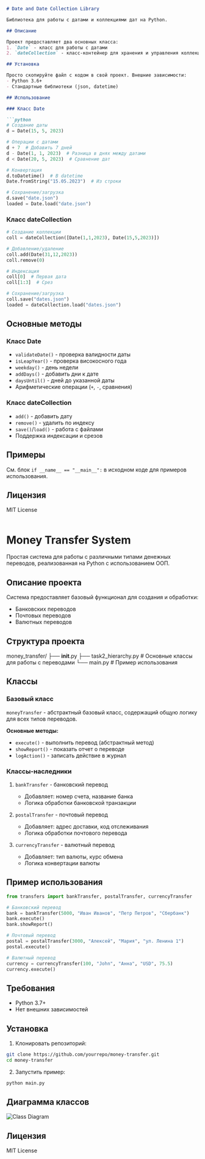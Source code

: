 ```markdown
# Date and Date Collection Library

Библиотека для работы с датами и коллекциями дат на Python.

## Описание

Проект предоставляет два основных класса:
1. `Date` - класс для работы с датами
2. `dateCollection` - класс-контейнер для хранения и управления коллекцией дат

## Установка

Просто скопируйте файл с кодом в свой проект. Внешние зависимости:
- Python 3.6+
- Стандартные библиотеки (json, datetime)

## Использование

### Класс Date

```python
# Создание даты
d = Date(15, 5, 2023)

# Операции с датами
d + 7  # Добавить 7 дней
d - Date(1, 1, 2023)  # Разница в днях между датами
d < Date(20, 5, 2023)  # Сравнение дат

# Конвертация
d.toDatetime()  # В datetime
Date.fromString("15.05.2023")  # Из строки

# Сохранение/загрузка
d.save("date.json")
loaded = Date.load("date.json")
```

### Класс dateCollection

```python
# Создание коллекции
coll = dateCollection([Date(1,1,2023), Date(15,5,2023)])

# Добавление/удаление
coll.add(Date(31,12,2023))
coll.remove(0)

# Индексация
coll[0]  # Первая дата
coll[1:3]  # Срез

# Сохранение/загрузка
coll.save("dates.json")
loaded = dateCollection.load("dates.json")
```

## Основные методы

### Класс Date
- `validateDate()` - проверка валидности даты
- `isLeapYear()` - проверка високосного года
- `weekday()` - день недели
- `addDays()` - добавить дни к дате
- `daysUntil()` - дней до указанной даты
- Арифметические операции (`+`, `-`, сравнения)

### Класс dateCollection
- `add()` - добавить дату
- `remove()` - удалить по индексу
- `save()`/`load()` - работа с файлами
- Поддержка индексации и срезов

## Примеры

См. блок `if __name__ == "__main__":` в исходном коде для примеров использования.

## Лицензия

MIT License
```

```
# Money Transfer System

Простая система для работы с различными типами денежных переводов, реализованная на Python с использованием ООП.

## Описание проекта

Система предоставляет базовый функционал для создания и обработки:
- Банковских переводов
- Почтовых переводов
- Валютных переводов

## Структура проекта


money_transfer/
├── __init__.py
├── task2_hierarchy.py       # Основные классы для работы с переводами
└── main.py            # Пример использования


## Классы

### Базовый класс

`moneyTransfer` - абстрактный базовый класс, содержащий общую логику для всех типов переводов.

**Основные методы:**
- `execute()` - выполнить перевод (абстрактный метод)
- `showReport()` - показать отчет о переводе
- `logAction()` - записать действие в журнал

### Классы-наследники

1. `bankTransfer` - банковский перевод
   - Добавляет: номер счета, название банка
   - Логика обработки банковской транзакции

2. `postalTransfer` - почтовый перевод
   - Добавляет: адрес доставки, код отслеживания
   - Логика обработки почтового перевода

3. `currencyTransfer` - валютный перевод
   - Добавляет: тип валюты, курс обмена
   - Логика конвертации валюты

## Пример использования

```python
from transfers import bankTransfer, postalTransfer, currencyTransfer

# Банковский перевод
bank = bankTransfer(5000, "Иван Иванов", "Петр Петров", "Сбербанк")
bank.execute()
bank.showReport()

# Почтовый перевод
postal = postalTransfer(3000, "Алексей", "Мария", "ул. Ленина 1")
postal.execute()

# Валютный перевод
currency = currencyTransfer(100, "John", "Анна", "USD", 75.5)
currency.execute()
```

## Требования

- Python 3.7+
- Нет внешних зависимостей

## Установка

1. Клонировать репозиторий:
```bash
git clone https://github.com/yourrepo/money-transfer.git
cd money-transfer
```

2. Запустить пример:
```bash
python main.py
```

## Диаграмма классов

![Class Diagram](task2_hierarchy.drawio)

## Лицензия

MIT License
```